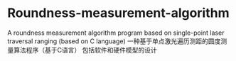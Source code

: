 # Roundness-measurement-algorithm
A roundness measurement algorithm program based on single-point laser traversal ranging (based on C language) 
一种基于单点激光遍历测距的圆度测量算法程序（基于C语言）
包括软件和硬件模型的设计
